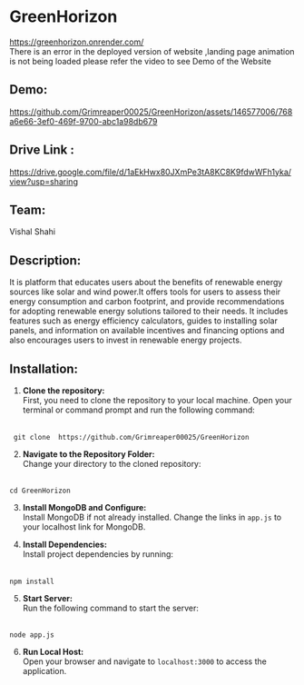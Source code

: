 # GreenHorizon
https://greenhorizon.onrender.com/  <br>
There is an error in the deployed version of website ,landing page animation is not being loaded please refer the video to see Demo of the Website <br>
## Demo:
https://github.com/Grimreaper00025/GreenHorizon/assets/146577006/768a6e66-3ef0-469f-9700-abc1a98db679
## Drive Link :
https://drive.google.com/file/d/1aEkHwx80JXmPe3tA8KC8K9fdwWFh1yka/view?usp=sharing
## Team:
Vishal Shahi
## Description:
It is platform that educates users about the benefits of renewable energy sources like solar and wind power.It offers tools for users to assess their energy consumption and carbon footprint, and provide recommendations for adopting renewable energy solutions tailored to their needs. It includes features such as energy efficiency calculators, guides to installing solar panels, and information on available incentives and financing options and also encourages users to invest in renewable energy projects.
## Installation:

1. **Clone the repository:**  
   First, you need to clone the repository to your local machine. Open your terminal or command prompt and run the following command:

######
     git clone  https://github.com/Grimreaper00025/GreenHorizon
2. **Navigate to the Repository Folder:**  
Change your directory to the cloned repository:

######
    cd GreenHorizon

3. **Install MongoDB and Configure:**  
Install MongoDB if not already installed. Change the links in `app.js` to your localhost link for MongoDB.



4. **Install Dependencies:**  
Install project dependencies by running:

######
    npm install


5. **Start Server:**  
Run the following command to start the server:

######
    node app.js


6. **Run Local Host:**  
Open your browser and navigate to `localhost:3000` to access the application.



